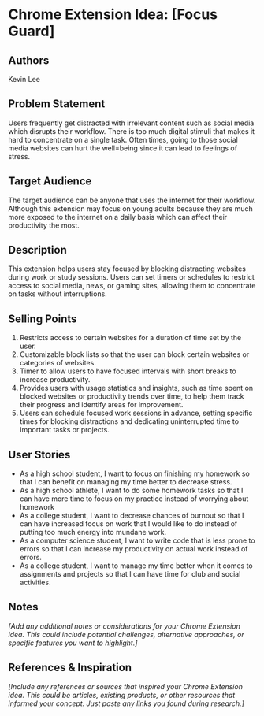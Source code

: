 # Chrome Extension Idea: [Focus Guard]

## Authors
Kevin Lee

## Problem Statement

Users frequently get distracted with irrelevant content such as social media which disrupts their workflow. There is too much digital stimuli that makes it hard to concentrate on a single task. Often times, going to those social media websites can hurt the well=being since it can lead to feelings of stress.

## Target Audience

The target audience can be anyone that uses the internet for their workflow. Although this extension may focus on young adults because they are much more exposed to the internet on a daily basis which can affect their productivity the most.

## Description

This extension helps users stay focused by blocking distracting websites during work or study sessions. Users can set timers or schedules to restrict access to social media, news, or gaming sites, allowing them to concentrate on tasks without interruptions.

## Selling Points

1. Restricts access to certain websites for a duration of time set by the user.
2. Customizable block lists so that the user can block certain websites or categories of websites.
3. Timer to allow users to have focused intervals with short breaks to increase productivity.
4. Provides users with usage statistics and insights, such as time spent on blocked websites or productivity trends over time, to help them track their progress and identify areas for improvement.
5. Users can schedule focused work sessions in advance, setting specific times for blocking distractions and dedicating uninterrupted time to important tasks or projects.

## User Stories

- As a high school student, I want to focus on finishing my homework so that I can benefit on managing my time better to decrease stress.
- As a high school athlete, I want to do some homework tasks so that I can have more time to focus on my practice instead of worrying about homework
- As a college student, I want to decrease chances of burnout so that I can have increased focus on work that I would like to do instead of putting too much energy into mundane work.
- As a computer science student, I want to write code that is less prone to errors so that I can increase my productivity on actual work instead of errors.
- As a college student, I want to manage my time better when it comes to assignments and projects so that I can have time for club and social activities.

## Notes

_[Add any additional notes or considerations for your Chrome Extension idea. This could include potential challenges, alternative approaches, or specific features you want to highlight.]_

## References & Inspiration

_[Include any references or sources that inspired your Chrome Extension idea. This could be articles, existing products, or other resources that informed your concept. Just paste any links you found during research.]_

